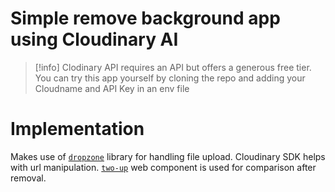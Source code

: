 # Simple remove background app using Cloudinary AI

>[!info]
>Clodinary API requires an API but offers a generous free tier. You can try this app yourself by cloning the repo and adding your Cloudname and API Key in an env file

# Implementation
Makes use of [`dropzone`](https://www.dropzone.dev/) library for handling file upload. Cloudinary SDK helps with url manipulation.
[`two-up`](https://github.com/GoogleChromeLabs/two-up) web component is used for comparison after removal.